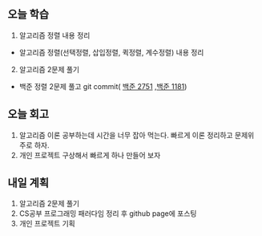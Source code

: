 ## 오늘 학습
1. 알고리즘 정렬 내용 정리
  - 알고리즘 정렬(선택정렬, 삽입정렬, 퀵정렬, 계수정렬) 내용 정리
2. 알고리즘 2문제 풀기
  - 백준 정렬 2문제 풀고 git commit(
  [백준 2751](https://github.com/daeyoungshinme/algorithm/blob/master/%EB%B0%B1%EC%A4%80/%EC%A0%95%EB%A0%AC/2751.py)
  ,[백준 1181](https://github.com/daeyoungshinme/algorithm/blob/master/%EB%B0%B1%EC%A4%80/%EC%A0%95%EB%A0%AC/1181.py))


## 오늘 회고
1. 알고리즘 이론 공부하는데 시간을 너무 잡아 먹는다. 빠르게 이론 정리하고 문제위주로 하자.
2. 개인 프로젝트 구상해서 빠르게 하나 만들어 보자

## 내일 계획
1. 알고리즘 2문제 풀기
2. CS공부 프로그래밍 패러다임 정리 후 github page에 포스팅
3. 개인 프로젝트 기획